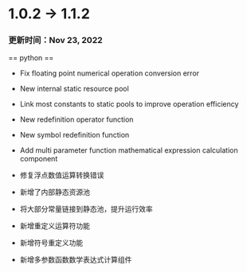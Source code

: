 # 1.0.2 -> 1.1.2

### 更新时间：Nov 23, 2022

== python ==

* Fix floating point numerical operation conversion error
* New internal static resource pool
* Link most constants to static pools to improve operation efficiency
* New redefinition operator function
* New symbol redefinition function
* Add multi parameter function mathematical expression calculation component

* 修复浮点数值运算转换错误
* 新增了内部静态资源池
* 将大部分常量链接到静态池，提升运行效率
* 新增重定义运算符功能
* 新增符号重定义功能
* 新增多参数函数数学表达式计算组件